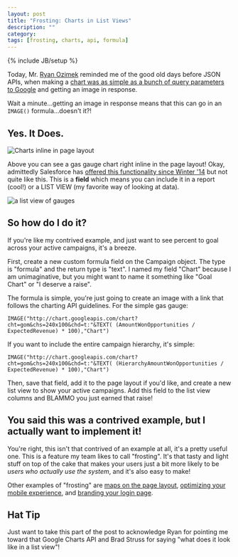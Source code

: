 ```yaml
---
layout: post
title: "Frosting: Charts in List Views"
description: ""
category: 
tags: [frosting, charts, api, formula]
---
```

{% include JB/setup %}

Today, Mr. [Ryan Ozimek](https://twitter.com/cozimek) reminded me of the good old days before JSON APIs, when making a [chart was as simple as a bunch of query parameters to Google](https://developers.google.com/chart/image/docs/making_charts) and getting an image in response.

Wait a minute...getting an image in response means that this can go in an `IMAGE()` formula...doesn't it?! 

## Yes. It Does.
![Charts inline in page layout](http://i.imgur.com/kQcBKWG.png)

Above you can see a gas gauge chart right inline in the page layout! Okay, admittedly Salesforce has [offered this functionality since Winter '14](http://docs.releasenotes.salesforce.com/en-us/winter14/release-notes/reports_embed_pagelayout.htm) but not quite like this. This is a **field** which means you can include it in a report (cool!) or a LIST VIEW (my favorite way of looking at data).

![a list view of gauges](http://i.imgur.com/sjEEazs.png)

## So how do I do it?

If you're like my contrived example, and just want to see percent to goal across your active campaigns, it's a breeze.

First, create a new custom formula field on the Campaign object. The type is "formula" and the return type is "text". I named my field "Chart" because I am unimaginative, but you might want to name it something like "Goal Chart" or "I deserve a raise". 

The formula is simple, you're just going to create an image with a link that follows the charting API guidelines. For the simple gas gauge:

    IMAGE("http://chart.googleapis.com/chart?cht=gom&chs=240x100&chd=t:"&TEXT( (AmountWonOpportunities / ExpectedRevenue) * 100),"Chart")


If you want to include the entire campaign hierarchy, it's simple:


    IMAGE("http://chart.googleapis.com/chart?cht=gom&chs=240x100&chd=t:"&TEXT( (HierarchyAmountWonOpportunities / ExpectedRevenue) * 100),"Chart")

Then, save that field, add it to the page layout if you'd like, and create a new list view to show your active campaigns. Add this field to the list view columns and BLAMMO you just earned that raise!

## You said this was a contrived example, but I actually want to implement it!

You're right, this isn't that contrived of an example at all, it's a pretty useful one. This is a feature my team likes to call "frosting". It's that tasty and light stuff on top of the cake that makes your users just a bit more likely to be *users who actually use the system*, and it's also easy to make!

Other examples of "frosting" are [maps on the page layout](http://cdcarter.github.io/visualforce/2015/10/16/vf-mapping), [optimizing your mobile experience](http://cdcarter.github.io/admin/2015/08/30/getting-started-with-sf1/), and [branding your login page](https://help.salesforce.com/HTViewHelpDoc?id=domain_name_login_branding.htm&language=en_US).

## Hat Tip
Just want to take this part of the post to acknowledge Ryan for pointing me toward that Google Charts API and Brad Struss for saying "what does it look like in a list view"!
